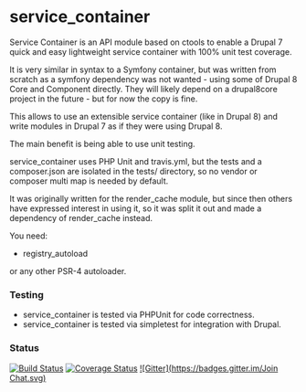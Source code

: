 # service_container

Service Container is an API module based on ctools to enable a Drupal 7 quick and easy lightweight service container with 100% unit test coverage.

It is very similar in syntax to a Symfony container, but was written from scratch as a symfony dependency was not wanted - using some of Drupal 8 Core and Component directly. They will likely depend on a drupal8core project in the future - but for now the copy is fine.

This allows to use an extensible service container (like in Drupal 8) and write modules in Drupal 7 as if they were using Drupal 8.

The main benefit is being able to use unit testing.

service_container uses PHP Unit and travis.yml, but the tests and a composer.json are isolated in the tests/ directory, so no vendor or composer multi map is needed by default.

It was originally written for the render\_cache module, but since then others have expressed interest in using it, so it was split it out and made a dependency of render\_cache instead.

You need:

- registry_autoload

or any other PSR-4 autoloader.

### Testing

- service_container is tested via PHPUnit for code correctness.
- service_container is tested via simpletest for integration with Drupal.

### Status

[![Build Status](https://travis-ci.org/LionsAd/service_container.svg?branch=7.x-1.x)](https://travis-ci.org/LionsAd/service_container)
[![Coverage Status](https://coveralls.io/repos/LionsAd/service_container/badge.png?branch=7.x-1.x)](https://coveralls.io/r/LionsAd/service_container?branch=7.x-1.x)
[![Gitter](https://badges.gitter.im/Join Chat.svg)](https://gitter.im/LionsAd/service_container?utm_source=badge&utm_medium=badge&utm_campaign=pr-badge&utm_content=badge)
